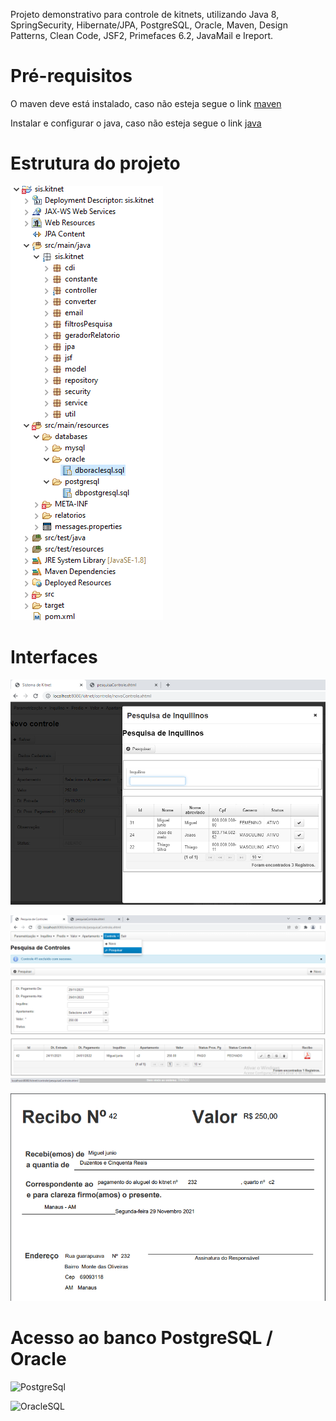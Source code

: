 Projeto demonstrativo para controle de kitnets, utilizando Java 8, SpringSecurity, Hibernate/JPA, PostgreSQL, Oracle, Maven, Design Patterns, Clean Code, JSF2, 
Primefaces 6.2, JavaMail e Ireport.

# Pré-requisitos

O maven deve está instalado, caso não esteja segue o link [maven](https://dicasdejava.com.br/como-instalar-o-maven-no-windows/)

Instalar e configurar o java, caso não esteja segue o link [java](https://medium.com/beelabacademy/configurando-vari%C3%A1veis-de-ambiente-java-home-e-maven-home-no-windows-e-unix-d9461f783c26)

# Estrutura do projeto

![Estrutura do Projeto](https://github.com/thiago-jv/SIS-KITNET-JSF/blob/main/estrutura.png)

# Interfaces

![Pesquisa](https://github.com/thiago-jv/SIS-KITNET-JSF/blob/main/pesquisa.png)


![Lançamento](https://github.com/thiago-jv/SIS-KITNET-JSF/blob/main/lan%C3%A7amento.png)


![Recibo](https://github.com/thiago-jv/SIS-KITNET-JSF/blob/main/recibo.png)


# Acesso ao banco PostgreSQL / Oracle

![PostgreSql]()

![OracleSQL]()
